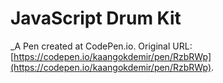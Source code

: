 # JavaScript Drum Kit
 _A Pen created at CodePen.io. Original URL: [https://codepen.io/kaangokdemir/pen/RzbRWp](https://codepen.io/kaangokdemir/pen/RzbRWp).

 